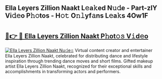 ## Ella Leyers Zillion Naakt L𝚎a𝚔ed N𝚞𝚍e - Part-zIY Vi𝚍𝚎o P𝚑𝚘tos - H𝚘𝚝 O𝚗𝚕yf𝚊ns L𝚎a𝚔s 4Ow1F

# <h2><a href="http://kf99g6d.oniu.top/?m=Ella+Leyers+Zillion+Naakt">🔗👉 🔴 Ella Leyers Zillion Naakt P𝚑ot𝚘𝚜 V𝚒d𝚎o</a></h2>

[![Ella Leyers Zillion Naakt Nu𝚍e𝚜](https://i.imgur.com/0qMVB7G.gif)](http://kf99g6d.oniu.top/?m=Ella+Leyers+Zillion+Naakt)
Virtual content creator and entertainer Ella Leyers Zillion Naakt, celebrated for distributing dance and lifestyle inspiration through trending dance moves and short films. Gifted makeup artist Ella Leyers Zillion Naakt, recognized for their exceptional skills and accomplishments in transforming actors and performers.  
